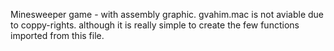 Minesweeper game - with assembly graphic.
gvahim.mac is not aviable due to coppy-rights.
although it is really simple to create the few functions imported from this file.
